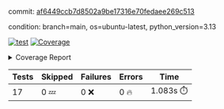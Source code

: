 commit: [af6449ccb7d8502a9be17316e70fedaee269c513](https://github.com/rcmdnk/conf-finder/tree/af6449ccb7d8502a9be17316e70fedaee269c513)

condition: branch=main, os=ubuntu-latest, python_version=3.13

[![test](https://github.com/rcmdnk/conf-finder/actions/workflows/test.yml/badge.svg)](https://github.com/rcmdnk/conf-finder/actions/runs/18298674824)
<a href="https://github.com/rcmdnk/conf-finder/blob/af6449ccb7d8502a9be17316e70fedaee269c513/README.md"><img alt="Coverage" src="https://img.shields.io/badge/Coverage-83%25-green.svg" /></a><details><summary>Coverage Report </summary><table><tr><th>File</th><th>Stmts</th><th>Miss</th><th>Cover</th><th>Missing</th></tr><tbody><tr><td colspan="5"><b>src/conf_finder</b></td></tr><tr><td>&nbsp; &nbsp;<a href="https://github.com/rcmdnk/conf-finder/blob/af6449ccb7d8502a9be17316e70fedaee269c513/src/conf_finder/__init__.py">\_\_init\_\_.py</a></td><td>8</td><td>2</td><td>75%</td><td><a href="https://github.com/rcmdnk/conf-finder/blob/af6449ccb7d8502a9be17316e70fedaee269c513/src/conf_finder/__init__.py#L11-L12">11&ndash;12</a></td></tr><tr><td>&nbsp; &nbsp;<a href="https://github.com/rcmdnk/conf-finder/blob/af6449ccb7d8502a9be17316e70fedaee269c513/src/conf_finder/conf_finder.py">conf_finder.py</a></td><td>167</td><td>28</td><td>83%</td><td><a href="https://github.com/rcmdnk/conf-finder/blob/af6449ccb7d8502a9be17316e70fedaee269c513/src/conf_finder/conf_finder.py#L62-L63">62&ndash;63</a>, <a href="https://github.com/rcmdnk/conf-finder/blob/af6449ccb7d8502a9be17316e70fedaee269c513/src/conf_finder/conf_finder.py#L86-L90">86&ndash;90</a>, <a href="https://github.com/rcmdnk/conf-finder/blob/af6449ccb7d8502a9be17316e70fedaee269c513/src/conf_finder/conf_finder.py#L99-L100">99&ndash;100</a>, <a href="https://github.com/rcmdnk/conf-finder/blob/af6449ccb7d8502a9be17316e70fedaee269c513/src/conf_finder/conf_finder.py#L105-L106">105&ndash;106</a>, <a href="https://github.com/rcmdnk/conf-finder/blob/af6449ccb7d8502a9be17316e70fedaee269c513/src/conf_finder/conf_finder.py#L150">150</a>, <a href="https://github.com/rcmdnk/conf-finder/blob/af6449ccb7d8502a9be17316e70fedaee269c513/src/conf_finder/conf_finder.py#L169-L174">169&ndash;174</a>, <a href="https://github.com/rcmdnk/conf-finder/blob/af6449ccb7d8502a9be17316e70fedaee269c513/src/conf_finder/conf_finder.py#L195">195</a>, <a href="https://github.com/rcmdnk/conf-finder/blob/af6449ccb7d8502a9be17316e70fedaee269c513/src/conf_finder/conf_finder.py#L200">200</a>, <a href="https://github.com/rcmdnk/conf-finder/blob/af6449ccb7d8502a9be17316e70fedaee269c513/src/conf_finder/conf_finder.py#L228">228</a>, <a href="https://github.com/rcmdnk/conf-finder/blob/af6449ccb7d8502a9be17316e70fedaee269c513/src/conf_finder/conf_finder.py#L246">246</a>, <a href="https://github.com/rcmdnk/conf-finder/blob/af6449ccb7d8502a9be17316e70fedaee269c513/src/conf_finder/conf_finder.py#L289-L290">289&ndash;290</a>, <a href="https://github.com/rcmdnk/conf-finder/blob/af6449ccb7d8502a9be17316e70fedaee269c513/src/conf_finder/conf_finder.py#L320-L321">320&ndash;321</a>, <a href="https://github.com/rcmdnk/conf-finder/blob/af6449ccb7d8502a9be17316e70fedaee269c513/src/conf_finder/conf_finder.py#L325">325</a>, <a href="https://github.com/rcmdnk/conf-finder/blob/af6449ccb7d8502a9be17316e70fedaee269c513/src/conf_finder/conf_finder.py#L333">333</a></td></tr><tr><td><b>TOTAL</b></td><td><b>177</b></td><td><b>30</b></td><td><b>83%</b></td><td>&nbsp;</td></tr></tbody></table></details>

| Tests | Skipped | Failures | Errors | Time |
| ----- | ------- | -------- | -------- | ------------------ |
| 17 | 0 :zzz: | 0 :x: | 0 :fire: | 1.083s :stopwatch: |

